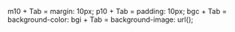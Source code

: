 m10 + Tab = margin: 10px;
p10 + Tab = padding: 10px;
bgc + Tab = background-color:
bgi + Tab = background-image: url();